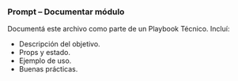### Prompt – Documentar módulo
Documentá este archivo como parte de un Playbook Técnico.
Incluí:
- Descripción del objetivo.
- Props y estado.
- Ejemplo de uso.
- Buenas prácticas.
